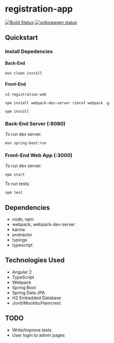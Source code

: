 # registration-app

[![Build Status](https://travis-ci.org/xphong/registration-app.svg?branch=master)](https://travis-ci.org/xphong/registration-app) [![volkswagen status](https://auchenberg.github.io/volkswagen/volkswargen_ci.svg?v=1)](https://github.com/auchenberg/volkswagen)

## Quickstart

### Install Depedencies

#### Back-End

```
mvn clean install
```

#### Front-End

```
cd registration-web
```

```
npm install webpack-dev-server rimraf webpack -g 
```

```
npm install
```


### Back-End Server (:8080)

To run dev server:

```
mvn spring-boot:run
```

### Front-End Web App (:3000)

To run dev server:

```
npm start
```

To run tests:

```
npm test
```

## Dependencies
* node, npm
* webpack, webpack-dev-server
* karma
* protractor
* typings
* typescript

## Technologies Used
* Angular 2
* TypeScript
* Webpack
* Spring Boot
* Spring Data JPA
* H2 Embedded Database
* Junit/Mockito/Hamcrest

## TODO
* Write/Improve tests
* User login to admin pages
